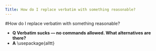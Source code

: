 ```yaml
---
Title: How do I replace verbatim with something reasonable?
---
```

#How do I replace verbatim with something reasonable?
- **Q Verbatim sucks &mdash; no commands allowed. What alternatives are there?**
- **A** \\usepackage{alltt}

